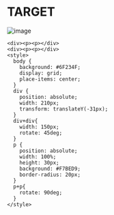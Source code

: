 # TARGET

![image](https://github.com/gaschneider/cssbattle/assets/16023844/a65bc25f-e93a-43ac-a12e-cf61807bb6fd)

```
<div><p><p></div>
<div><p><p></div>
<style>
  body {
    background: #6F234F;
    display: grid;
    place-items: center;
  }
  div {
    position: absolute;
    width: 210px;
    transform: translateY(-31px);
  }
  div+div{
    width: 150px;
    rotate: 45deg;
  }
  p {
    position: absolute;
    width: 100%;
    height: 30px;
    background: #F7BED9;
    border-radius: 20px;
  }
  p+p{
    rotate: 90deg;
  }
</style>
```
